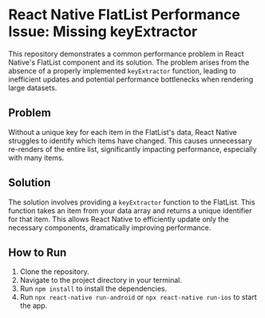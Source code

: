 # React Native FlatList Performance Issue: Missing keyExtractor

This repository demonstrates a common performance problem in React Native's FlatList component and its solution.  The problem arises from the absence of a properly implemented `keyExtractor` function, leading to inefficient updates and potential performance bottlenecks when rendering large datasets.

## Problem

Without a unique key for each item in the FlatList's data, React Native struggles to identify which items have changed. This causes unnecessary re-renders of the entire list, significantly impacting performance, especially with many items.

## Solution

The solution involves providing a `keyExtractor` function to the FlatList.  This function takes an item from your data array and returns a unique identifier for that item.  This allows React Native to efficiently update only the necessary components, dramatically improving performance.

## How to Run

1. Clone the repository.
2. Navigate to the project directory in your terminal.
3. Run `npm install` to install the dependencies.
4. Run `npx react-native run-android` or `npx react-native run-ios` to start the app.